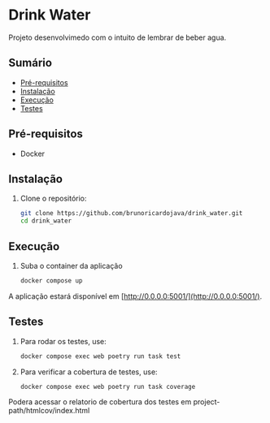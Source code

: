 # Drink Water

Projeto desenvolvimedo com o intuito de lembrar de beber agua.

## Sumário

- [Pré-requisitos](#pré-requisitos)
- [Instalação](#instalação)
- [Execução](#execução)
- [Testes](#testes)

## Pré-requisitos

- Docker

## Instalação

1. Clone o repositório:

    ```bash
    git clone https://github.com/brunoricardojava/drink_water.git
    cd drink_water
    ```

## Execução

1. Suba o container da aplicação

    ```bash
    docker compose up
    ```

A aplicação estará disponível em [http://0.0.0.0:5001/](http://0.0.0.0:5001/).

## Testes

1. Para rodar os testes, use:

    ```bash
    docker compose exec web poetry run task test
    ```

2. Para verificar a cobertura de testes, use:

    ```bash
    docker compose exec web poetry run task coverage
    ```

Podera acessar o relatorio de cobertura dos testes em project-path/htmlcov/index.html
